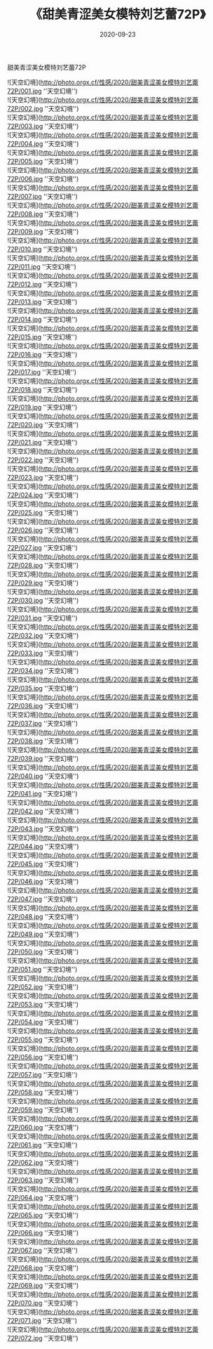 ﻿---
layout: post
title: 《甜美青涩美女模特刘艺蕾72P》
date: 2020-09-23
img: http://photo.orgx.cf/性感/2020/甜美青涩美女模特刘艺蕾72P/000.jpg
tags: [美女,性感,泳衣]
---

甜美青涩美女模特刘艺蕾72P



![天空幻境](http://photo.orgx.cf/性感/2020/甜美青涩美女模特刘艺蕾72P/001.jpg ''天空幻境'')<br>
![天空幻境](http://photo.orgx.cf/性感/2020/甜美青涩美女模特刘艺蕾72P/002.jpg ''天空幻境'')<br>
![天空幻境](http://photo.orgx.cf/性感/2020/甜美青涩美女模特刘艺蕾72P/003.jpg ''天空幻境'')<br>
![天空幻境](http://photo.orgx.cf/性感/2020/甜美青涩美女模特刘艺蕾72P/004.jpg ''天空幻境'')<br>
![天空幻境](http://photo.orgx.cf/性感/2020/甜美青涩美女模特刘艺蕾72P/005.jpg ''天空幻境'')<br>
![天空幻境](http://photo.orgx.cf/性感/2020/甜美青涩美女模特刘艺蕾72P/006.jpg ''天空幻境'')<br>
![天空幻境](http://photo.orgx.cf/性感/2020/甜美青涩美女模特刘艺蕾72P/007.jpg ''天空幻境'')<br>
![天空幻境](http://photo.orgx.cf/性感/2020/甜美青涩美女模特刘艺蕾72P/008.jpg ''天空幻境'')<br>
![天空幻境](http://photo.orgx.cf/性感/2020/甜美青涩美女模特刘艺蕾72P/009.jpg ''天空幻境'')<br>
![天空幻境](http://photo.orgx.cf/性感/2020/甜美青涩美女模特刘艺蕾72P/010.jpg ''天空幻境'')<br>
![天空幻境](http://photo.orgx.cf/性感/2020/甜美青涩美女模特刘艺蕾72P/011.jpg ''天空幻境'')<br>
![天空幻境](http://photo.orgx.cf/性感/2020/甜美青涩美女模特刘艺蕾72P/012.jpg ''天空幻境'')<br>
![天空幻境](http://photo.orgx.cf/性感/2020/甜美青涩美女模特刘艺蕾72P/013.jpg ''天空幻境'')<br>
![天空幻境](http://photo.orgx.cf/性感/2020/甜美青涩美女模特刘艺蕾72P/014.jpg ''天空幻境'')<br>
![天空幻境](http://photo.orgx.cf/性感/2020/甜美青涩美女模特刘艺蕾72P/015.jpg ''天空幻境'')<br>
![天空幻境](http://photo.orgx.cf/性感/2020/甜美青涩美女模特刘艺蕾72P/016.jpg ''天空幻境'')<br>
![天空幻境](http://photo.orgx.cf/性感/2020/甜美青涩美女模特刘艺蕾72P/017.jpg ''天空幻境'')<br>
![天空幻境](http://photo.orgx.cf/性感/2020/甜美青涩美女模特刘艺蕾72P/018.jpg ''天空幻境'')<br>
![天空幻境](http://photo.orgx.cf/性感/2020/甜美青涩美女模特刘艺蕾72P/019.jpg ''天空幻境'')<br>
![天空幻境](http://photo.orgx.cf/性感/2020/甜美青涩美女模特刘艺蕾72P/020.jpg ''天空幻境'')<br>
![天空幻境](http://photo.orgx.cf/性感/2020/甜美青涩美女模特刘艺蕾72P/021.jpg ''天空幻境'')<br>
![天空幻境](http://photo.orgx.cf/性感/2020/甜美青涩美女模特刘艺蕾72P/022.jpg ''天空幻境'')<br>
![天空幻境](http://photo.orgx.cf/性感/2020/甜美青涩美女模特刘艺蕾72P/023.jpg ''天空幻境'')<br>
![天空幻境](http://photo.orgx.cf/性感/2020/甜美青涩美女模特刘艺蕾72P/024.jpg ''天空幻境'')<br>
![天空幻境](http://photo.orgx.cf/性感/2020/甜美青涩美女模特刘艺蕾72P/025.jpg ''天空幻境'')<br>
![天空幻境](http://photo.orgx.cf/性感/2020/甜美青涩美女模特刘艺蕾72P/026.jpg ''天空幻境'')<br>
![天空幻境](http://photo.orgx.cf/性感/2020/甜美青涩美女模特刘艺蕾72P/027.jpg ''天空幻境'')<br>
![天空幻境](http://photo.orgx.cf/性感/2020/甜美青涩美女模特刘艺蕾72P/028.jpg ''天空幻境'')<br>
![天空幻境](http://photo.orgx.cf/性感/2020/甜美青涩美女模特刘艺蕾72P/029.jpg ''天空幻境'')<br>
![天空幻境](http://photo.orgx.cf/性感/2020/甜美青涩美女模特刘艺蕾72P/030.jpg ''天空幻境'')<br>
![天空幻境](http://photo.orgx.cf/性感/2020/甜美青涩美女模特刘艺蕾72P/031.jpg ''天空幻境'')<br>
![天空幻境](http://photo.orgx.cf/性感/2020/甜美青涩美女模特刘艺蕾72P/032.jpg ''天空幻境'')<br>
![天空幻境](http://photo.orgx.cf/性感/2020/甜美青涩美女模特刘艺蕾72P/033.jpg ''天空幻境'')<br>
![天空幻境](http://photo.orgx.cf/性感/2020/甜美青涩美女模特刘艺蕾72P/034.jpg ''天空幻境'')<br>
![天空幻境](http://photo.orgx.cf/性感/2020/甜美青涩美女模特刘艺蕾72P/035.jpg ''天空幻境'')<br>
![天空幻境](http://photo.orgx.cf/性感/2020/甜美青涩美女模特刘艺蕾72P/036.jpg ''天空幻境'')<br>
![天空幻境](http://photo.orgx.cf/性感/2020/甜美青涩美女模特刘艺蕾72P/037.jpg ''天空幻境'')<br>
![天空幻境](http://photo.orgx.cf/性感/2020/甜美青涩美女模特刘艺蕾72P/038.jpg ''天空幻境'')<br>
![天空幻境](http://photo.orgx.cf/性感/2020/甜美青涩美女模特刘艺蕾72P/039.jpg ''天空幻境'')<br>
![天空幻境](http://photo.orgx.cf/性感/2020/甜美青涩美女模特刘艺蕾72P/040.jpg ''天空幻境'')<br>
![天空幻境](http://photo.orgx.cf/性感/2020/甜美青涩美女模特刘艺蕾72P/041.jpg ''天空幻境'')<br>
![天空幻境](http://photo.orgx.cf/性感/2020/甜美青涩美女模特刘艺蕾72P/042.jpg ''天空幻境'')<br>
![天空幻境](http://photo.orgx.cf/性感/2020/甜美青涩美女模特刘艺蕾72P/043.jpg ''天空幻境'')<br>
![天空幻境](http://photo.orgx.cf/性感/2020/甜美青涩美女模特刘艺蕾72P/044.jpg ''天空幻境'')<br>
![天空幻境](http://photo.orgx.cf/性感/2020/甜美青涩美女模特刘艺蕾72P/045.jpg ''天空幻境'')<br>
![天空幻境](http://photo.orgx.cf/性感/2020/甜美青涩美女模特刘艺蕾72P/046.jpg ''天空幻境'')<br>
![天空幻境](http://photo.orgx.cf/性感/2020/甜美青涩美女模特刘艺蕾72P/047.jpg ''天空幻境'')<br>
![天空幻境](http://photo.orgx.cf/性感/2020/甜美青涩美女模特刘艺蕾72P/048.jpg ''天空幻境'')<br>
![天空幻境](http://photo.orgx.cf/性感/2020/甜美青涩美女模特刘艺蕾72P/049.jpg ''天空幻境'')<br>
![天空幻境](http://photo.orgx.cf/性感/2020/甜美青涩美女模特刘艺蕾72P/050.jpg ''天空幻境'')<br>
![天空幻境](http://photo.orgx.cf/性感/2020/甜美青涩美女模特刘艺蕾72P/051.jpg ''天空幻境'')<br>
![天空幻境](http://photo.orgx.cf/性感/2020/甜美青涩美女模特刘艺蕾72P/052.jpg ''天空幻境'')<br>
![天空幻境](http://photo.orgx.cf/性感/2020/甜美青涩美女模特刘艺蕾72P/053.jpg ''天空幻境'')<br>
![天空幻境](http://photo.orgx.cf/性感/2020/甜美青涩美女模特刘艺蕾72P/054.jpg ''天空幻境'')<br>
![天空幻境](http://photo.orgx.cf/性感/2020/甜美青涩美女模特刘艺蕾72P/055.jpg ''天空幻境'')<br>
![天空幻境](http://photo.orgx.cf/性感/2020/甜美青涩美女模特刘艺蕾72P/056.jpg ''天空幻境'')<br>
![天空幻境](http://photo.orgx.cf/性感/2020/甜美青涩美女模特刘艺蕾72P/057.jpg ''天空幻境'')<br>
![天空幻境](http://photo.orgx.cf/性感/2020/甜美青涩美女模特刘艺蕾72P/058.jpg ''天空幻境'')<br>
![天空幻境](http://photo.orgx.cf/性感/2020/甜美青涩美女模特刘艺蕾72P/059.jpg ''天空幻境'')<br>
![天空幻境](http://photo.orgx.cf/性感/2020/甜美青涩美女模特刘艺蕾72P/060.jpg ''天空幻境'')<br>
![天空幻境](http://photo.orgx.cf/性感/2020/甜美青涩美女模特刘艺蕾72P/061.jpg ''天空幻境'')<br>
![天空幻境](http://photo.orgx.cf/性感/2020/甜美青涩美女模特刘艺蕾72P/062.jpg ''天空幻境'')<br>
![天空幻境](http://photo.orgx.cf/性感/2020/甜美青涩美女模特刘艺蕾72P/063.jpg ''天空幻境'')<br>
![天空幻境](http://photo.orgx.cf/性感/2020/甜美青涩美女模特刘艺蕾72P/064.jpg ''天空幻境'')<br>
![天空幻境](http://photo.orgx.cf/性感/2020/甜美青涩美女模特刘艺蕾72P/065.jpg ''天空幻境'')<br>
![天空幻境](http://photo.orgx.cf/性感/2020/甜美青涩美女模特刘艺蕾72P/066.jpg ''天空幻境'')<br>
![天空幻境](http://photo.orgx.cf/性感/2020/甜美青涩美女模特刘艺蕾72P/067.jpg ''天空幻境'')<br>
![天空幻境](http://photo.orgx.cf/性感/2020/甜美青涩美女模特刘艺蕾72P/068.jpg ''天空幻境'')<br>
![天空幻境](http://photo.orgx.cf/性感/2020/甜美青涩美女模特刘艺蕾72P/069.jpg ''天空幻境'')<br>
![天空幻境](http://photo.orgx.cf/性感/2020/甜美青涩美女模特刘艺蕾72P/070.jpg ''天空幻境'')<br>
![天空幻境](http://photo.orgx.cf/性感/2020/甜美青涩美女模特刘艺蕾72P/071.jpg ''天空幻境'')<br>
![天空幻境](http://photo.orgx.cf/性感/2020/甜美青涩美女模特刘艺蕾72P/072.jpg ''天空幻境'')<br>